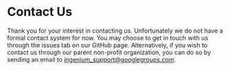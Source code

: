 # Contact Us
Thank you for your interest in contacting us.
Unfortunately we do not have a formal contact system for now. You may choose to get in touch with us through the issues tab on our GitHub page.
Alternatively, if you wish to contact us through our parent non-profit organization, you can do so by sending an email to ingenium_support@googlegroups.com.
